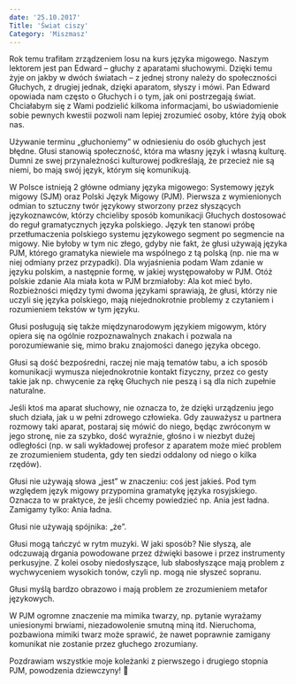 ```yaml
---
date: '25.10.2017'
Title: 'Świat ciszy'
Category: 'Miszmasz'
---
```


Rok temu trafiłam zrządzeniem losu na kurs języka migowego. Naszym lektorem jest pan Edward – głuchy z aparatami słuchowymi. Dzięki temu żyje on jakby w dwóch światach – z jednej strony należy do społeczności Głuchych, z drugiej jednak, dzięki aparatom, słyszy i mówi. Pan Edward opowiada nam często o Głuchych i o tym, jak oni postrzegają świat. Chciałabym się z Wami podzielić kilkoma informacjami, bo uświadomienie sobie pewnych kwestii pozwoli nam lepiej zrozumieć osoby, które żyją obok nas.

Używanie terminu „głuchoniemy” w odniesieniu do osób głuchych jest błędne. Głusi stanowią społeczność, która ma własny język i własną kulturę. Dumni ze swej przynależności kulturowej podkreślają, że przecież nie są niemi, bo mają swój język, którym się komunikują.

W Polsce istnieją 2 główne odmiany języka migowego: Systemowy język migowy (SJM) oraz Polski Język Migowy (PJM). Pierwsza z wymienionych odmian to sztuczny twór językowy stworzony przez słyszących językoznawców, którzy chcieliby sposób komunikacji Głuchych dostosować do reguł gramatycznych języka polskiego. Język ten stanowi próbę przetłumaczenia polskiego systemu językowego segment po segmencie na migowy. Nie byłoby w tym nic złego, gdyby nie fakt, że głusi używają języka PJM, którego gramatyka niewiele ma wspólnego z tą polską (np. nie ma w niej odmiany przez przypadki). Dla wyjaśnienia podam Wam zdanie w języku polskim, a następnie formę, w jakiej występowałoby w PJM. Otóż polskie zdanie Ala miała kota w PJM brzmiałoby: Ala kot mieć było. Rozbieżności między tymi dwoma językami sprawiają, że głusi, którzy nie uczyli się języka polskiego, mają niejednokrotnie problemy z czytaniem i rozumieniem tekstów w tym języku.

Głusi posługują się także międzynarodowym językiem migowym, który opiera się na ogólnie rozpoznawalnych znakach i pozwala na porozumiewanie się, mimo braku znajomości danego języka obcego.

Głusi są dość bezpośredni, raczej nie mają tematów tabu, a ich sposób komunikacji wymusza niejednokrotnie kontakt fizyczny, przez co gesty takie jak np. chwycenie za rękę Głuchych nie peszą i są dla nich zupełnie naturalne.

Jeśli ktoś ma aparat słuchowy, nie oznacza to, że dzięki urządzeniu jego słuch działa, jak u w pełni zdrowego człowieka. Gdy zauważysz u partnera rozmowy taki aparat, postaraj się mówić do niego, będąc zwróconym w jego stronę, nie za szybko, dość wyraźnie, głośno i w niezbyt dużej odległości (np. w sali wykładowej profesor z aparatem może mieć problem ze zrozumieniem studenta, gdy ten siedzi oddalony od niego o kilka rzędów).

Głusi nie używają słowa „jest” w znaczeniu: coś jest jakieś. Pod tym względem język migowy przypomina gramatykę języka rosyjskiego. Oznacza to w praktyce, że jeśli chcemy powiedzieć np. Ania jest ładna. Zamigamy tylko: Ania ładna.

Głusi nie używają spójnika: „że”.

Głusi mogą tańczyć w rytm muzyki. W jaki sposób? Nie słyszą, ale odczuwają drgania powodowane przez dźwięki basowe i przez instrumenty perkusyjne. Z kolei osoby niedosłyszące, lub słabosłyszące mają problem z wychwyceniem wysokich tonów, czyli np. mogą nie słyszeć sopranu.

Głusi myślą bardzo obrazowo i mają problem ze zrozumieniem metafor językowych.

W PJM ogromne znaczenie ma mimika twarzy, np. pytanie wyrażamy uniesionymi brwiami, niezadowolenie smutną miną itd. Nieruchoma, pozbawiona mimiki twarz może sprawić, że nawet poprawnie zamigany komunikat nie zostanie przez głuchego zrozumiany.

Pozdrawiam wszystkie moje koleżanki z pierwszego i drugiego stopnia PJM, powodzenia dziewczyny! 🙂
